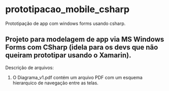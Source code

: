 # prototipacao_mobile_csharp
Prototipação de app com windows forms usando csharp.

## Projeto para modelagem de app via MS Windows Forms com CSharp (idela para os devs que não queiram prototipar usando o Xamarin).


Descrição de arquivos:
1. O Diagrama_v1.pdf contém um arquivo PDF com um esquema hierarquico de navegação entre as telas.